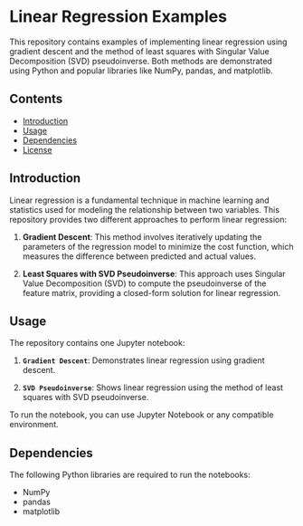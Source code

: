 # Linear Regression Examples

This repository contains examples of implementing linear regression using gradient descent and the method of least squares with Singular Value Decomposition (SVD) pseudoinverse. Both methods are demonstrated using Python and popular libraries like NumPy, pandas, and matplotlib.

## Contents

- [Introduction](#introduction)
- [Usage](#usage)
- [Dependencies](#dependencies)
- [License](#license)

## Introduction

Linear regression is a fundamental technique in machine learning and statistics used for modeling the relationship between two variables. This repository provides two different approaches to perform linear regression:

1. **Gradient Descent**: This method involves iteratively updating the parameters of the regression model to minimize the cost function, which measures the difference between predicted and actual values.

2. **Least Squares with SVD Pseudoinverse**: This approach uses Singular Value Decomposition (SVD) to compute the pseudoinverse of the feature matrix, providing a closed-form solution for linear regression.

## Usage

The repository contains one Jupyter notebook:

1. **`Gradient Descent`**: Demonstrates linear regression using gradient descent. 

2. **`SVD Pseudoinverse`**: Shows linear regression using the method of least squares with SVD pseudoinverse.

To run the notebook, you can use Jupyter Notebook or any compatible environment.

## Dependencies

The following Python libraries are required to run the notebooks:

- NumPy
- pandas
- matplotlib

